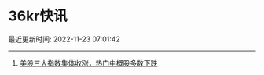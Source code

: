 # 36kr快讯

最近更新时间: 2022-11-23 07:01:42

--- 
1. [美股三大指数集体收涨，热门中概股多数下跌](https://www.36kr.com/newsflashes/2013364476003073) 

